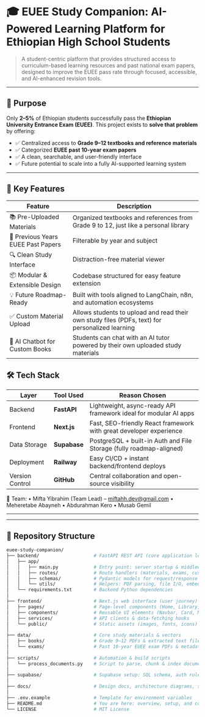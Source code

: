 # 🎓 EUEE Study Companion: AI-Powered Learning Platform for Ethiopian High School Students

> A student-centric platform that provides structured access to curriculum-based learning resources and past national exam papers, designed to improve the EUEE pass rate through focused, accessible, and AI-enhanced revision tools.

---

## 📌 Purpose

Only **2–5%** of Ethiopian students successfully pass the **Ethiopian University Entrance Exam (EUEE)**. This project exists to **solve that problem** by offering:
- ✅ Centralized access to **Grade 9–12 textbooks and reference materials**
- ✅ Categorized **EUEE past 10-year exam papers**
- ✅ A clean, searchable, and user-friendly interface
- ✅ Future potential to scale into a fully AI-supported learning system

---

## 🚀 Key Features
| Feature                         | Description                                                                                     |
|---------------------------------|-------------------------------------------------------------------------------------------------|
| 📚 Pre-Uploaded Materials       | Organized textbooks and references from Grade 9 to 12, just like a personal library             |
| 📄 Previous Years EUEE Past Papers | Filterable by year and subject                                                                |
| 🔍 Clean Study Interface        | Distraction-free material viewer                                                               |
| 📦 Modular & Extensible Design  | Codebase structured for easy feature extension                                                 |
| 💡 Future Roadmap-Ready         | Built with tools aligned to LangChain, n8n, and automation ecosystems                           |
| ✅ Custom Material Upload       | Allows students to upload and read their own study files (PDFs, text) for personalized learning |
| 🤖 AI Chatbot for Custom Books | Students can chat with an AI tutor powered by their own uploaded study materials                 |


## 🛠️ Tech Stack

| Layer              | Tool Used         | Reason Chosen                                                              |
|--------------------|------------------|----------------------------------------------------------------------------|
| Backend            | **FastAPI**       | Lightweight, async-ready API framework ideal for modular AI apps          |
| Frontend           | **Next.js**       | Fast, SEO-friendly React framework with great developer experience        |
| Data Storage       | **Supabase**      | PostgreSQL + built-in Auth and File Storage (fully roadmap-aligned)       |
| Deployment         | **Railway**       | Easy CI/CD + instant backend/frontend deploys                             |
| Version Control    | **GitHub**        | Central collaboration and open-source visibility                          |

👥 Team:
•	Mifta Yibrahim (Team Lead) – miftahh.dev@gmail.com
•	Meheretabe Abayneh
•	Abdurahman Kero
•	Musab Gemil
________________________________________

---

## 📂 Repository Structure

```bash
euee-study-companion/
├── backend/                    # FastAPI REST API (core application logic)
│   ├── app/
│   │   ├── main.py             # Entry point: server startup & middleware
│   │   ├── routes/             # Route handlers (materials, exams, custom uploads, chatbot)
│   │   ├── schemas/            # Pydantic models for request/response validation
│   │   └── utils/              # Helpers: PDF parsing, file I/O, embedding functions
│   └── requirements.txt        # Backend Python dependencies
│
├── frontend/                   # Next.js web interface (user journey)
│   ├── pages/                  # Page-level components (Home, Library, Exams, Chat)
│   ├── components/             # Reusable UI elements (Navbar, Card, Modal)
│   ├── services/               # API clients & data-fetching hooks
│   └── public/                 # Static assets (images, fonts, icons)
│
├── data/                       # Core study materials & vectors
│   ├── books/                  # Grade 9–12 PDFs & extracted text files
│   └── exams/                  # Past 10-year EUEE exam PDFs & metadata
│
├── scripts/                    # Automation & build scripts
│   └── process_documents.py    # Script to parse, chunk & index documents into FAISS
│
├── supabase/                   # Supabase setup: SQL schema, auth rules & storage policies
│
├── docs/                       # Design docs, architecture diagrams, screenshots
│
├── .env.example                # Template for environment variables
├── README.md                   # You are here: overview, setup, and contribution guide
└── LICENSE                     # MIT License

